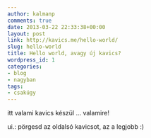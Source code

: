 ```yaml
---
author: kalmanp
comments: true
date: 2013-03-22 22:33:38+00:00
layout: post
link: http://kavics.me/hello-world/
slug: hello-world
title: Hello world, avagy új kavics?
wordpress_id: 1
categories:
- blog
- nagyban
tags:
- csakúgy
---
```


itt valami kavics készül ... valamire!




ui.: pörgesd az oldalsó kavicsot, az a legjobb :)
